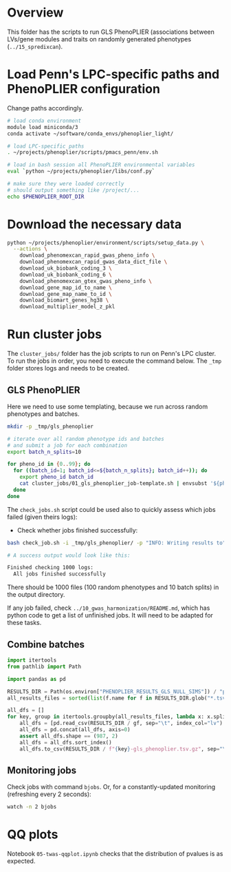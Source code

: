 # Overview

This folder has the scripts to run GLS PhenoPLIER (associations between LVs/gene modules and traits on randomly generated phenotypes (`../15_spredixcan`).


# Load Penn's LPC-specific paths and PhenoPLIER configuration

Change paths accordingly.

```bash
# load conda environment
module load miniconda/3
conda activate ~/software/conda_envs/phenoplier_light/

# load LPC-specific paths
. ~/projects/phenoplier/scripts/pmacs_penn/env.sh

# load in bash session all PhenoPLIER environmental variables
eval `python ~/projects/phenoplier/libs/conf.py`

# make sure they were loaded correctly
# should output something like /project/...
echo $PHENOPLIER_ROOT_DIR
```


# Download the necessary data

```bash
python ~/projects/phenoplier/environment/scripts/setup_data.py \
  --actions \
    download_phenomexcan_rapid_gwas_pheno_info \
    download_phenomexcan_rapid_gwas_data_dict_file \
    download_uk_biobank_coding_3 \
    download_uk_biobank_coding_6 \
    download_phenomexcan_gtex_gwas_pheno_info \
    download_gene_map_id_to_name \
    download_gene_map_name_to_id \
    download_biomart_genes_hg38 \
    download_multiplier_model_z_pkl
```


# Run cluster jobs

The `cluster_jobs/` folder has the job scripts to run on Penn's LPC cluster.
To run the jobs in order, you need to execute the command below.
The `_tmp` folder stores logs and needs to be created.

## GLS PhenoPLIER

Here we need to use some templating, because we run across random phenotypes and batches.

```bash
mkdir -p _tmp/gls_phenoplier

# iterate over all random phenotype ids and batches
# and submit a job for each combination
export batch_n_splits=10

for pheno_id in {0..99}; do
  for ((batch_id=1; batch_id<=${batch_n_splits}; batch_id++)); do
    export pheno_id batch_id
    cat cluster_jobs/01_gls_phenoplier_job-template.sh | envsubst '${pheno_id} ${batch_id} ${batch_n_splits}' | bsub
  done
done
```
The `check_jobs.sh` script could be used also to quickly assess which jobs failed (given theirs logs):
* Check whether jobs finished successfully:
```bash
bash check_job.sh -i _tmp/gls_phenoplier/ -p "INFO: Writing results to" -f '*.error'

# A success output would look like this:

Finished checking 1000 logs:
  All jobs finished successfully
```

There should be 1000 files (100 random phenotypes and 10 batch splits) in the output directory.

If any job failed, check `../10_gwas_harmonization/README.md`, which has python code to get a list of unfinished jobs.
It will need to be adapted for these tasks.

## Combine batches

```python
import itertools
from pathlib import Path

import pandas as pd

RESULTS_DIR = Path(os.environ["PHENOPLIER_RESULTS_GLS_NULL_SIMS"]) / "phenoplier/gls/"
all_results_files = sorted(list(f.name for f in RESULTS_DIR.glob("*.tsv.gz")))

all_dfs = []
for key, group in itertools.groupby(all_results_files, lambda x: x.split("-")[0]):
    all_dfs = [pd.read_csv(RESULTS_DIR / gf, sep="\t", index_col="lv") for gf in group]
    all_dfs = pd.concat(all_dfs, axis=0)
    assert all_dfs.shape == (987, 2)
    all_dfs = all_dfs.sort_index()
    all_dfs.to_csv(RESULTS_DIR / f"{key}-gls_phenoplier.tsv.gz", sep="\t")
```


## Monitoring jobs

Check jobs with command `bjobs`.
Or, for a constantly-updated monitoring (refreshing every 2 seconds):
```bash
watch -n 2 bjobs
```

# QQ plots

Notebook `05-twas-qqplot.ipynb` checks that the distribution of pvalues is as expected.

